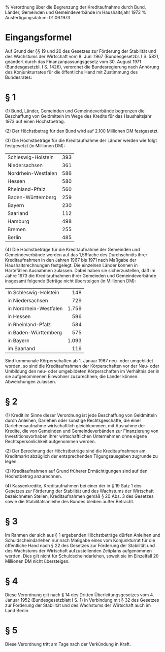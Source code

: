 % Verordnung über die Begrenzung der Kreditaufnahme durch Bund, Länder, Gemeinden und Gemeindeverbände im Haushaltsjahr 1973
% Ausfertigungsdatum: 01.06.1973
 
# Eingangsformel

Auf Grund der §§ 19 und 20 des Gesetzes zur Förderung der Stabilität und des Wachstums der Wirtschaft vom 8. Juni 1967 (Bundesgesetzbl. I S. 582), geändert durch das Finanzanpassungsgesetz vom 30. August 1971 (Bundesgesetzbl. I S. 1426), verordnet die Bundesregierung nach Anhörung des Konjunkturrates für die öffentliche Hand mit Zustimmung des Bundesrates:

# § 1

(1) Bund, Länder, Gemeinden und Gemeindeverbände begrenzen die Beschaffung von Geldmitteln im Wege des Kredits für das Haushaltsjahr 1973 auf einen Höchstbetrag.

(2) Der Höchstbetrag für den Bund wird auf 2.100 Millionen DM festgesetzt.

(3) Die Höchstbeträge für die Kreditaufnahme der Länder werden wie folgt festgesetzt (in Millionen DM):  

|                     |     |
|:--------------------|:----|
| Schleswig-Holstein  | 393 |
| Niedersachsen       | 361 |
| Nordrhein-Westfalen | 586 |
| Hessen              | 580 |
| Rheinland-Pfalz     | 560 |
| Baden-Württemberg   | 259 |
| Bayern              | 230 |
| Saarland            | 112 |
| Hamburg             | 498 |
| Bremen              | 255 |
| Berlin              | 485 |

(4) Die Höchstbeträge für die Kreditaufnahme der Gemeinden und Gemeindeverbände werden auf das 1,56fache des Durchschnitts ihrer Kreditaufnahmen in den Jahren 1967 bis 1971 nach Maßgabe der Haushaltsrechnungen festgelegt. Die einzelnen Länder können in Härtefällen Ausnahmen zulassen. Dabei haben sie sicherzustellen, daß im Jahre 1973 die Kreditaufnahmen ihrer Gemeinden und Gemeindeverbände insgesamt folgende Beträge nicht übersteigen (in Millionen DM):  

|                        |       |
|:-----------------------|------:|
| In Schleswig-Holstein  |   148 |
| in Niedersachsen       |   729 |
| in Nordrhein-Westfalen | 1.759 |
| in Hessen              |   596 |
| in Rheinland-Pfalz     |   584 |
| in Baden-Württemberg   |   575 |
| in Bayern              | 1.093 |
| im Saarland            |   116 |

  
Sind kommunale Körperschaften ab 1. Januar 1967 neu- oder umgebildet worden, so sind die Kreditaufnahmen der Körperschaften vor der Neu- oder Umbildung den neu- oder umgebildeten Körperschaften im Verhältnis der in sie aufgenommenen Einwohner zuzurechnen; die Länder können Abweichungen zulassen.

# § 2

(1) Kredit im Sinne dieser Verordnung ist jede Beschaffung von Geldmitteln durch Anleihen, Darlehen oder sonstige Rechtsgeschäfte, die einer Darlehensaufnahme wirtschaftlich gleichkommen, mit Ausnahme der Kredite, die von Gemeinden und Gemeindeverbänden zur Finanzierung von Investitionsvorhaben ihrer wirtschaftlichen Unternehmen ohne eigene Rechtspersönlichkeit aufgenommen werden.

(2) Der Berechnung der Höchstbeträge sind die Kreditaufnahmen am Kreditmarkt abzüglich der entsprechenden Tilgungsausgaben zugrunde zu legen.

(3) Kreditaufnahmen auf Grund früherer Ermächtigungen sind auf den Höchstbetrag anzurechnen.

(4) Kassenkredite, Kreditaufnahmen bei einer der in § 19 Satz 1 des Gesetzes zur Förderung der Stabilität und des Wachstums der Wirtschaft bezeichneten Stellen, Kreditaufnahmen gemäß § 20 Abs. 3 des Gesetzes sowie die Stabilitätsanleihe des Bundes bleiben außer Betracht.

# § 3

Im Rahmen der sich aus § 1 ergebenden Höchstbeträge dürfen Anleihen und Schuldscheindarlehen nur nach Maßgabe eines vom Konjunkturrat für die öffentliche Hand nach § 22 des Gesetzes zur Förderung der Stabilität und des Wachstums der Wirtschaft aufzustellenden Zeitplans aufgenommen werden. Dies gilt nicht für Schuldscheindarlehen, soweit sie im Einzelfall 20 Millionen DM nicht übersteigen.

# § 4

Diese Verordnung gilt nach § 14 des Dritten Überleitungsgesetzes vom 4. Januar 1952 (Bundesgesetzblatt I S. 1) in Verbindung mit § 32 des Gesetzes zur Förderung der Stabilität und des Wachstums der Wirtschaft auch im Land Berlin.

# § 5

Diese Verordnung tritt am Tage nach der Verkündung in Kraft.
